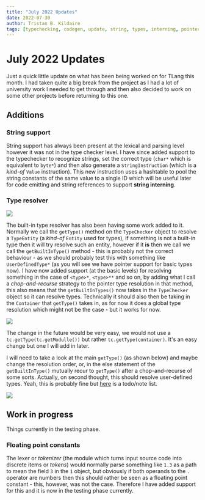 ```yaml
---
title: "July 2022 Updates"
date: 2022-07-30
author: Tristan B. Kildaire
tags: [typechecking, codegen, update, string, types, interning, pointers, floatingpoint]
---
```


# July 2022 Updates

Just a quick little update on what has been being worked on for TLang this month. I had taken quite a big break from the project
as I had a lot of university work I needed to get through and then also decided to work on some other projects before returning
to this one.

## Additions

### String support

String support has always been present at the lexical and parsing level however it was not in the type checker level. I have since
added support to the typechecker to recognize strings, set the correct type (`char*` which is equivalent to `byte*`) and then also
generate a `StringInstruction` (which is a _kind-of_ `Value` instruction). This new instruction uses a hashtable to pool the string
constants of the same value to a single ID which will be useful later for code emitting and string references to support **string interning**.

### Type resolver

![](/projects/tlang/journal/jul_update/getBuiltIN.png)

The built-in type resolver has also been having some work added to it. Normally we call the `getType()` method on the `TypeChecker`
object to resolve a `TypeEntity` (a _kind-of_ `Entity` used for types), if something is not a built-in type then it will try
resolve such an entity, however if it **is** then we call we call the `getBuiltInType()` method - this is probably not the correct
behaviour - as we should probably test this with something like `UserDefinedType*` (as you will see we have pointer support for
basic types now). I have now added support (at the basic levels) for resolving something in the case of `<type>*`, `<type>**`
and so on, by adding what I call a _chop-and-recurse_ strategy to the pointer type resolution in that method, this also means
that the `getBuiltInTypes()` now takes in the `TypeChecker` object so it can resolve types. Technically it should also then be
taking in the `Container` that `getType()` takes in, as for now it does a global type resolution which might not be the case -
but it works for now.

![](/projects/tlang/journal/jul_update/get_header.png)

The change in the future would be very easy, we would not use a `tc.getType(tc.getModulle())` but rather `tc.getType(container)`. It's an easy change but one
I will add in later.

I will need to take a look at the main `getType()` (as shown below) and maybe change the resolution order, or, in the else statement
of the `getBuiltInType()` mutually recur to `getType()` after a chop-and-recurse of some sorts. Actually, on second thought, this should
resolve user-defined types. Yeah, this is probably fine but [here](http://deavmi.assigned.network/git/tlang/tlang/issues/1) is a todo/note
list.

![](/projects/tlang/journal/jul_update/type_res.png)

## Work in progress

Things currently in the testing phase.

### Floating point constants

The lexer or _tokenizer_ (the module which turns input source code into discrete items or _tokens_) would normally parse something
like `1.3` as a path to mean the field `3` in the `1` object, but obviously if both operands to the `.` operator are numbers then this
should rather be seen as a floating point constant - this, however, was not the case. Therefore I have added support for this and it
is now in the testing phase currently.